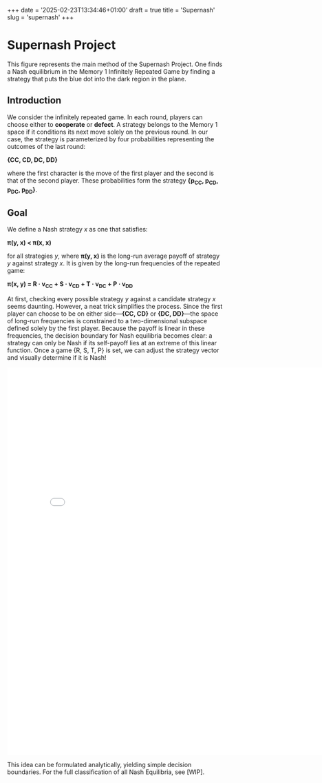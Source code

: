+++
date = '2025-02-23T13:34:46+01:00'
draft = true
title = 'Supernash'
slug = 'supernash'
+++

# Supernash Project

This figure represents the main method of the Supernash Project. One finds a Nash equilibrium in the Memory 1 Infinitely Repeated Game by finding a strategy that puts the blue dot into the dark region in the plane.

## Introduction

We consider the infinitely repeated game. In each round, players can choose either to **cooperate** or **defect**. A strategy belongs to the Memory 1 space if it conditions its next move solely on the previous round. In our case, the strategy is parameterized by four probabilities representing the outcomes of the last round:

**{CC, CD, DC, DD}**

where the first character is the move of the first player and the second is that of the second player. These probabilities form the strategy **{p<sub>CC</sub>, p<sub>CD</sub>, p<sub>DC</sub>, p<sub>DD</sub>}**.

## Goal

We define a Nash strategy *x* as one that satisfies:

**π(y, x) < π(x, x)**

for all strategies *y*, where **π(y, x)** is the long-run average payoff of strategy *y* against strategy *x*. It is given by the long-run frequencies of the repeated game:

**π(x, y) = R · v<sub>CC</sub> + S · v<sub>CD</sub> + T · v<sub>DC</sub> + P · v<sub>DD</sub>**

At first, checking every possible strategy *y* against a candidate strategy *x* seems daunting. However, a neat trick simplifies the process. Since the first player can choose to be on either side—**{CC, CD}** or **{DC, DD}**—the space of long-run frequencies is constrained to a two-dimensional subspace defined solely by the first player. Because the payoff is linear in these frequencies, the decision boundary for Nash equilibria becomes clear: a strategy can only be Nash if its self-payoff lies at an extreme of this linear function. Once a game {R, S, T, P} is set, we can adjust the strategy vector and visually determine if it is Nash!

<iframe src="/simplex.html" width="800" height="900" frameborder="0"></iframe>

This idea can be formulated analytically, yielding simple decision boundaries. For the full classification of all Nash Equilibria, see [WIP].

